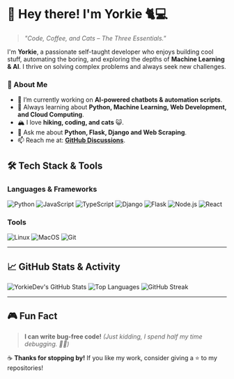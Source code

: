 

# 👋 Hey there! I'm Yorkie 🐈💻

> *"Code, Coffee, and Cats – The Three Essentials."*

I'm **Yorkie**, a passionate self-taught developer who enjoys building cool stuff, automating the boring, and exploring the depths of **Machine Learning & AI**. I thrive on solving complex problems and always seek new challenges. 

### 🚀 About Me
- 🔭 I’m currently working on **AI-powered chatbots & automation scripts**.
- 🌱 Always learning about **Python, Machine Learning, Web Development, and Cloud Computing**.
- 🏔️ I love **hiking, coding, and cats** 😺.
- 💬 Ask me about **Python, Flask, Django and Web Scraping**.
- 📫 Reach me at: **[GitHub Discussions](https://github.com/YorkieDev)**.

## 🛠️ Tech Stack & Tools

### **Languages & Frameworks**
![Python](https://img.shields.io/badge/-Python-3776AB?logo=python&logoColor=white&style=for-the-badge)
![JavaScript](https://img.shields.io/badge/-JavaScript-F7DF1E?logo=javascript&logoColor=black&style=for-the-badge)
![TypeScript](https://img.shields.io/badge/-TypeScript-3178C6?logo=typescript&logoColor=white&style=for-the-badge)
![Django](https://img.shields.io/badge/-Django-092E20?logo=django&logoColor=white&style=for-the-badge)
![Flask](https://img.shields.io/badge/-Flask-000000?logo=flask&logoColor=white&style=for-the-badge)
![Node.js](https://img.shields.io/badge/-Node.js-339933?logo=node.js&logoColor=white&style=for-the-badge)
![React](https://img.shields.io/badge/-React-61DAFB?logo=react&logoColor=white&style=for-the-badge)

### **Tools**
![Linux](https://img.shields.io/badge/-Linux-FCC624?logo=linux&logoColor=black&style=for-the-badge)
![MacOS](https://img.shields.io/badge/-MacOS-000000?logo=apple&logoColor=white&style=for-the-badge)
![Git](https://img.shields.io/badge/-Git-F05032?logo=git&logoColor=white&style=for-the-badge)


---
## 📈 GitHub Stats & Activity
![YorkieDev's GitHub Stats](https://github-readme-stats.vercel.app/api?username=yorkiedev&show_icons=true&theme=radical)
![Top Languages](https://github-readme-stats.vercel.app/api/top-langs/?username=yorkiedev&layout=compact&theme=radical)
![GitHub Streak](https://github-readme-streak-stats.herokuapp.com/?user=yorkiedev&theme=radical)

---
## 🎮 Fun Fact
> **I can write bug-free code!** *(Just kidding, I spend half my time debugging. 🤦‍♂️)*

☕ **Thanks for stopping by!** If you like my work, consider giving a ⭐ to my repositories!
